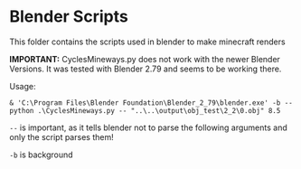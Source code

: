 # Blender Scripts

This folder contains the scripts used in blender to make minecraft renders


**IMPORTANT:** CyclesMineways.py does not work with the newer Blender Versions. 
It was tested with Blender 2.79 and seems to be working there.

Usage:
```
& 'C:\Program Files\Blender Foundation\Blender_2_79\blender.exe' -b --python .\CyclesMineways.py -- "..\..\output\obj_test\2_2\0.obj" 8.5
```

``--`` is important, as it tells blender not to parse the following arguments and only the script parses them!

``-b`` is background